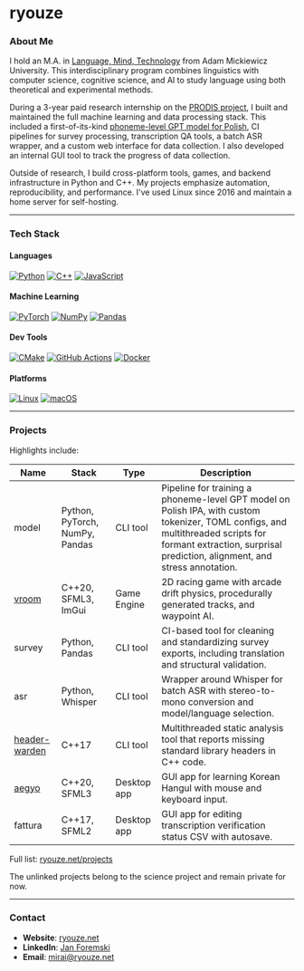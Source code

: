 # ryouze

### About Me

I hold an M.A. in [Language, Mind, Technology](https://anglistyka.amu.edu.pl/en/for-candidates/full-time-ma-programmes/language-mind-technology) from Adam Mickiewicz University. This interdisciplinary program combines linguistics with computer science, cognitive science, and AI to study language using both theoretical and experimental methods.

During a 3-year paid research internship on the [PRODIS project](https://prodis-opus19.github.io), I built and maintained the full machine learning and data processing stack. This included a first-of-its-kind [phoneme-level GPT model for Polish](https://arxiv.org/abs/2404.10112), CI pipelines for survey processing, transcription QA tools, a batch ASR wrapper, and a custom web interface for data collection. I also developed an internal GUI tool to track the progress of data collection.

Outside of research, I build cross-platform tools, games, and backend infrastructure in Python and C++. My projects emphasize automation, reproducibility, and performance. I've used Linux since 2016 and maintain a home server for self-hosting.

---

### Tech Stack

#### Languages
[![Python](https://img.shields.io/badge/Python-3776AB?logo=python&logoColor=fff)](#)
[![C++](https://img.shields.io/badge/C++-%2300599C.svg?logo=c%2B%2B&logoColor=white)](#)
[![JavaScript](https://img.shields.io/badge/JavaScript-F7DF1E?logo=javascript&logoColor=000)](#)
<!-- [![Go](https://img.shields.io/badge/Go-%2300ADD8.svg?logo=go&logoColor=white)](#) -->

#### Machine Learning
[![PyTorch](https://img.shields.io/badge/PyTorch-ee4c2c?logo=pytorch&logoColor=white)](#)
[![NumPy](https://img.shields.io/badge/NumPy-4DABCF?logo=numpy&logoColor=fff)](#)
[![Pandas](https://img.shields.io/badge/Pandas-150458?logo=pandas&logoColor=fff)](#)

#### Dev Tools
[![CMake](https://img.shields.io/badge/CMake-064F8C?logo=cmake&logoColor=white)](#)
[![GitHub Actions](https://img.shields.io/badge/GitHub_Actions-2088FF?logo=github-actions&logoColor=white)](#)
[![Docker](https://img.shields.io/badge/Docker-2496ED?logo=docker&logoColor=fff)](#)

#### Platforms
[![Linux](https://img.shields.io/badge/Linux-FCC624?logo=linux&logoColor=black)](#)
[![macOS](https://img.shields.io/badge/macOS-000000?logo=apple&logoColor=F0F0F0)](#)

---

### Projects

Highlights include:

| Name                                                     | Stack                          | Type        | Description                                                                                                                                                                                                   |
| -------------------------------------------------------- | ------------------------------ | ----------- | ------------------------------------------------------------------------------------------------------------------------------------------------------------------------------------------------------------- |
| model                                                    | Python, PyTorch, NumPy, Pandas | CLI tool    | Pipeline for training a phoneme-level GPT model on Polish IPA, with custom tokenizer, TOML configs, and multithreaded scripts for formant extraction, surprisal prediction, alignment, and stress annotation. |
| [vroom](https://github.com/ryouze/vroom)                 | C++20, SFML3, ImGui            | Game Engine | 2D racing game with arcade drift physics, procedurally generated tracks, and waypoint AI.                                                                                                                     |
| survey                                                   | Python, Pandas                 | CLI tool    | CI-based tool for cleaning and standardizing survey exports, including translation and structural validation.                                                                                                 |
| asr                                                      | Python, Whisper                | CLI tool    | Wrapper around Whisper for batch ASR with stereo-to-mono conversion and model/language selection.                                                                                                             |
| [header-warden](https://github.com/ryouze/header-warden) | C++17                          | CLI tool    | Multithreaded static analysis tool that reports missing standard library headers in C++ code.                                                                                                                 |
| [aegyo](https://github.com/ryouze/aegyo)                 | C++20, SFML3                   | Desktop app | GUI app for learning Korean Hangul with mouse and keyboard input.                                                                                                                                             |
| fattura                                                  | C++17, SFML2                   | Desktop app | GUI app for editing transcription verification status CSV with autosave.                                                                                                                                      |

Full list: [ryouze.net/projects](https://ryouze.net/projects)

The unlinked projects belong to the science project and remain private for now.

---

### Contact

- **Website**: [ryouze.net](https://ryouze.net)
- **LinkedIn**: [Jan Foremski](https://www.linkedin.com/in/jan-foremski-ab60122b8)
- **Email**: [mirai@ryouze.net](mailto:mirai@ryouze.net)
